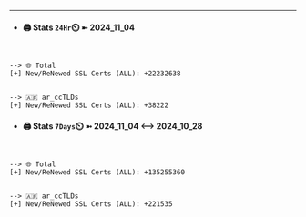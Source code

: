 

---
- #### 🖨️ **Stats** `24Hr`⏲️ ➼ 2024_11_04
```console


--> 🌐 Total
[+] New/ReNewed SSL Certs (ALL): +22232638


--> 🇦🇷 ar_ccTLDs
[+] New/ReNewed SSL Certs (ALL): +38222

```

- #### 🖨️ **Stats** `7Days`⏲️ ➼ 2024_11_04 <--> 2024_10_28
```console


--> 🌐 Total
[+] New/ReNewed SSL Certs (ALL): +135255360


--> 🇦🇷 ar_ccTLDs
[+] New/ReNewed SSL Certs (ALL): +221535

```

